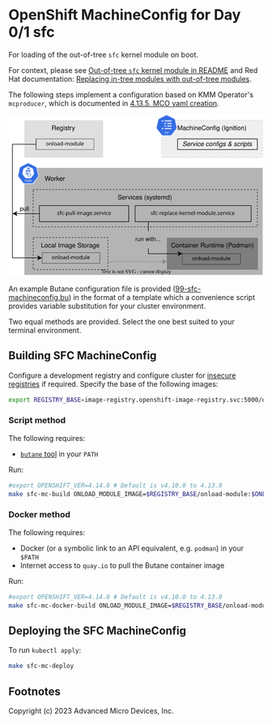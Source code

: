 
# OpenShift MachineConfig for Day 0/1 sfc

For loading of the out-of-tree `sfc` kernel module on boot.

For context, please see
[Out-of-tree `sfc` kernel module in README](../../README.md#out-of-tree-sfc-kernel-module)
and Red Hat documentation:
[Replacing in-tree modules with out-of-tree modules](https://docs.openshift.com/container-platform/4.14/hardware_enablement/kmm-kernel-module-management.html#kmm-replacing-in-tree-modules-with-out-of-tree-modules_kernel-module-management-operator).

The following steps implement a configuration based on KMM Operator's `mcproducer`, which is documented in [4.13.5. MCO yaml creation](https://access.redhat.com/documentation/en-us/openshift_container_platform/4.14/html/specialized_hardware_and_driver_enablement/kernel-module-management-operator#kmm-day1-mco-yaml-creation_kernel-module-management-operator).

![Diagram of components in this method](../../docs/mc-sfc-diagram.svg)

An example Butane configuration file is provided ([99-sfc-machineconfig.bu](99-sfc-machineconfig.bu)) in the
format of a template which a convenience script provides variable substitution for your cluster environment.

Two equal methods are provided. Select the one best suited to your terminal environment.

## Building SFC MachineConfig

Configure a development registry and configure cluster for [insecure registries](README.md#insecure-registries)
if required. Specify the base of the following images:

```sh
export REGISTRY_BASE=image-registry.openshift-image-registry.svc:5000/onload-clusterlocal/
```

### Script method

The following requires:

* [`butane` tool](https://docs.openshift.com/container-platform/4.14/installing/install_config/installing-customizing.html#installation-special-config-butane-about_installing-customizing) in your `PATH`

Run:

```sh
#export OPENSHIFT_VER=4.14.0 # Default is v4.10.0 to 4.13.0
make sfc-mc-build ONLOAD_MODULE_IMAGE=$REGISTRY_BASE/onload-module:$ONLOAD_VERSION-$ONLOAD_KERNEL_VERSION
```

### Docker method

The following requires:

* Docker (or a symbolic link to an API equivalent, e.g. `podman`) in your `$PATH`
* Internet access to `quay.io` to pull the Butane container image

Run:

```sh
#export OPENSHIFT_VER=4.14.0 # Default is v4.10.0 to 4.13.0
make sfc-mc-docker-build ONLOAD_MODULE_IMAGE=$REGISTRY_BASE/onload-module:$ONLOAD_VERSION-$ONLOAD_KERNEL_VERSION
```

## Deploying the SFC MachineConfig

To run `kubectl apply`:

```sh
make sfc-mc-deploy
```

## Footnotes

Copyright (c) 2023 Advanced Micro Devices, Inc.
